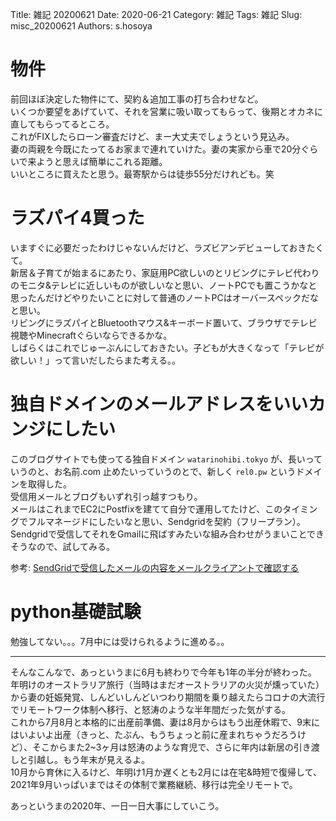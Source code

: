 Title: 雑記 20200621
Date: 2020-06-21
Category: 雑記
Tags: 雑記
Slug: misc_20200621
Authors: s.hosoya

# 物件

前回ほぼ決定した物件にて、契約＆追加工事の打ち合わせなど。  
いくつか要望をあげていて、それを営業に吸い取ってもらって、後期とオカネに直してもらってるところ。  
これがFIXしたらローン審査だけど、まー大丈夫でしょうという見込み。  
妻の両親を今既にたってるお家まで連れていけた。妻の実家から車で20分ぐらいで来ようと思えば簡単にこれる距離。  
いいところに買えたと思う。最寄駅からは徒歩55分だけれども。笑

# ラズパイ4買った

いますぐに必要だったわけじゃないんだけど、ラズビアンデビューしておきたくて。  
新居＆子育てが始まるにあたり、家庭用PC欲しいのとリビングにテレビ代わりのモニタ&テレビに近しいものが欲しいなと思い、ノートPCでも置こうかなと思ったんだけどやりたいことに対して普通のノートPCはオーバースペックだなと思い。  
リビングにラズパイとBluetoothマウス&キーボード置いて、ブラウザでテレビ視聴やMinecraftぐらいならできるかな。  
しばらくはこれでじゅーぶんにしておきたい。子どもが大きくなって「テレビが欲しい！」って言いだしたらまた考える。。  

# 独自ドメインのメールアドレスをいいカンジにしたい

このブログサイトでも使ってる独自ドメイン `watarinohibi.tokyo` が、長いっていうのと、お名前.com 止めたいっていうのとで、新しく `rel0.pw` というドメインを取得した。  
受信用メールとブログもいずれ引っ越すつもり。  
メールはこれまでEC2にPostfixを建てて自分で運用してたけど、このタイミングでフルマネージドにしたいなと思い、Sendgridを契約（フリープラン）。  
Sendgridで受信してそれをGmailに飛ばすみたいな組み合わせがうまいことできそうなので、試してみる。  

参考: [SendGridで受信したメールの内容をメールクライアントで確認する](https://sendgrid.kke.co.jp/blog/?p=9806)  

# python基礎試験

勉強してない。。。7月中には受けられるように進める。。  

---

そんなこんなで、あっというまに6月も終わりで今年も1年の半分が終わった。  
年明けのオーストラリア旅行（当時はまだオーストラリアの火災が燻っていた）から妻の妊娠発覚、しんどいしんどいつわり期間を乗り越えたらコロナの大流行でリモートワーク体制へ移行、と怒涛のような半年間だった気がする。  
これから7月8月と本格的に出産前準備、妻は8月からはもう出産休暇で、9末にはいよいよ出産（きっと、たぶん、もうちょっと前に産まれちゃうだろうけど）、そこからまた2~3ヶ月は怒涛のような育児で、さらに年内は新居の引き渡しと引越し。もう年末が見えるよ。  
10月から育休に入るけど、年明け1月か遅くとも2月には在宅&時短で復帰して、2021年9月いっぱいまではその体制で業務継続、移行は完全リモートで。  


あっというまの2020年、一日一日大事にしていこう。  






